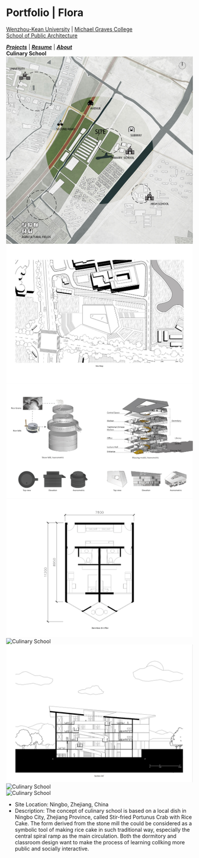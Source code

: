 # Portfolio | Flora

[Wenzhou-Kean University](https://wku.edu.cn/) | [Michael Graves College<br/>
School of Public Architecture](http://design.wku.edu.cn/)<br/>

***[Projects](https://ZMRFlora.github.io/Portfolio/Projects)*** | ***[Resume](https://ZMRFlora.github.io/Portfolio/Resume)*** | ***[About](https://ZMRFlora.github.io/Portfolio/About)*** 
<br>
**Culinary School**
![Culinary School](https://github.com/ZMRFlora/Portfolio/blob/gh-pages/Images/20-Summer/Culinary%20school-site%20context%20analysis.jpg?raw=true "Site Context Analysis")
<br>
![Culinary School](https://github.com/ZMRFlora/Portfolio/blob/gh-pages/Images/20-Summer/Culinary%20school-site%20map.jpg?raw=true "Site Map")
<br>
![Culinary School](https://github.com/ZMRFlora/Portfolio/blob/gh-pages/Images/20-Summer/Culinary%20school-massing%20analysis.jpg?raw=true "Massing Analysis")
<br>
![Culinary School](https://github.com/ZMRFlora/Portfolio/blob/gh-pages/Images/20-Summer/Culinary-school-dorm-plan.gif?raw=true "Dormitory Plan and Aggregation")
<br>
![Culinary School](https://github.com/ZMRFlora/Portfolio/blob/gh-pages/Images/20-Summer/Culinary-school-plan.gif?raw=true "Plans")
<br>
![Culinary School](https://github.com/ZMRFlora/Portfolio/blob/gh-pages/Images/20-Summer/Culinary%20school-section-screenshot.jpg?raw=true "Section")
<br>
![Culinary School](https://github.com/ZMRFlora/Portfolio/blob/gh-pages/Images/20-Summer/Culinary%20school-axono.jpg?raw=true "Axonometric")
<br>
![Culinary School](https://github.com/ZMRFlora/Portfolio/blob/gh-pages/Images/20-Summer/Culinary%20school-rendering.jpg?raw=true "Interior Rendering")
<br>
- Site Location: Ningbo, Zhejiang, China
- Description: The concept of culinary school is based on a local dish in Ningbo City, Zhejiang Province, called Stir-fried Portunus Crab with Rice Cake. The form derived from the stone mill the could be considered as a symbolic tool of making rice cake in such traditional way, especially the central spiral ramp as the main circulation. Both the dormitory and classroom design want to make the process of learning collking more public and socially interactive. 

